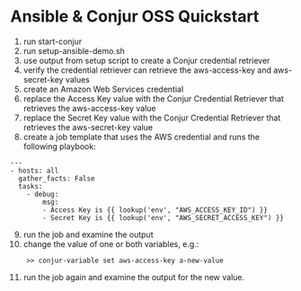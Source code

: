 # Ansible & Conjur OSS Quickstart

1) run start-conjur
2) run setup-ansible-demo.sh
3) use output from setup script to create a Conjur credential retriever
4) verify the credential retriever can retrieve the aws-access-key and aws-secret-key values
5) create an Amazon Web Services credential
6) replace the Access Key value with the Conjur Credential Retriever that retrieves the aws-access-key value
7) replace the Secret Key value with the Conjur Credential Retriever that retrieves the aws-secret-key value
8) create a job template that uses the AWS credential and runs the following playbook:
```
---
- hosts: all
  gather_facts: False
  tasks:
    - debug:
        msg:
        - Access Key is {{ lookup('env', "AWS_ACCESS_KEY_ID") }}
        - Secret Key is {{ lookup('env', "AWS_SECRET_ACCESS_KEY") }}
```
9) run the job and examine the output
10) change the value of one or both variables, e.g.:
```
	>> conjur-variable set aws-access-key a-new-value
```
11) run the job again and examine the output for the new value.

